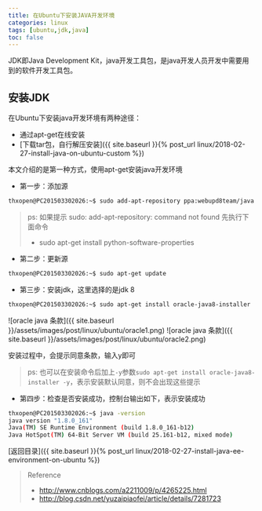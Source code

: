 ```yaml
---
title: 在Ubuntu下安装JAVA开发环境
categories: linux
tags: [ubuntu,jdk,java]
toc: false
---
```


JDK即Java Development Kit，java开发工具包，是java开发人员开发中需要用到的软件开发工具包。


## 安装JDK

在Ubuntu下安装java开发环境有两种途径：

- 通过apt-get在线安装
- [下载tar包，自行解压安装]({{ site.baseurl }}{% post_url linux/2018-02-27-install-java-on-ubuntu-custom %})

本文介绍的是第一种方式，使用apt-get安装java开发环境

- 第一步：添加源
```bash
thxopen@PC201503302026:~$ sudo add-apt-repository ppa:webupd8team/java
```

> ps: 如果提示 sudo: add-apt-repository: command not found 先执行下面命令
> - sudo apt-get install python-software-properties

- 第二步：更新源
```bash
thxopen@PC201503302026:~$ sudo apt-get update
```

- 第三步：安装jdk，这里选择的是jdk 8
```bash
thxopen@PC201503302026:~$ sudo apt-get install oracle-java8-installer
```
![oracle java 条款]({{ site.baseurl }}/assets/images/post/linux/ubuntu/oracle1.png)
![oracle java 条款]({{ site.baseurl }}/assets/images/post/linux/ubuntu/oracle2.png)

安装过程中，会提示同意条款，输入y即可

> ps: 也可以在安装命令后加上`-y`参数`sudo apt-get install oracle-java8-installer -y`，表示安装默认同意，则不会出现这些提示

- 第四步：检查是否安装成功，控制台输出如下，表示安装成功
```bash
thxopen@PC201503302026:~$ java -version
java version "1.8.0_161"
Java(TM) SE Runtime Environment (build 1.8.0_161-b12)
Java HotSpot(TM) 64-Bit Server VM (build 25.161-b12, mixed mode)
```

[返回目录]({{ site.baseurl }}{% post_url linux/2018-02-27-install-java-ee-environment-on-ubuntu %})


> Reference
> - http://www.cnblogs.com/a2211009/p/4265225.html
> - http://blog.csdn.net/yuzaipiaofei/article/details/7281723